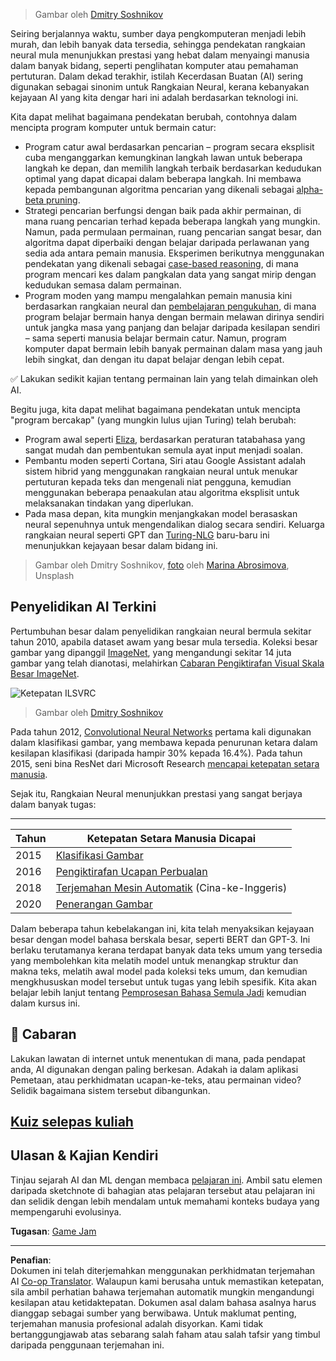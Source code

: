 <!--
CO_OP_TRANSLATOR_METADATA:
{
  "original_hash": "5d1cbc67a9690adb5b33adf297794087",
  "translation_date": "2025-08-29T11:53:57+00:00",
  "source_file": "lessons/1-Intro/README.md",
  "language_code": "ms"
}
-->
> Gambar oleh [Dmitry Soshnikov](http://soshnikov.com)

Seiring berjalannya waktu, sumber daya pengkomputeran menjadi lebih murah, dan lebih banyak data tersedia, sehingga pendekatan rangkaian neural mula menunjukkan prestasi yang hebat dalam menyaingi manusia dalam banyak bidang, seperti penglihatan komputer atau pemahaman pertuturan. Dalam dekad terakhir, istilah Kecerdasan Buatan (AI) sering digunakan sebagai sinonim untuk Rangkaian Neural, kerana kebanyakan kejayaan AI yang kita dengar hari ini adalah berdasarkan teknologi ini.

Kita dapat melihat bagaimana pendekatan berubah, contohnya dalam mencipta program komputer untuk bermain catur:

* Program catur awal berdasarkan pencarian – program secara eksplisit cuba menganggarkan kemungkinan langkah lawan untuk beberapa langkah ke depan, dan memilih langkah terbaik berdasarkan kedudukan optimal yang dapat dicapai dalam beberapa langkah. Ini membawa kepada pembangunan algoritma pencarian yang dikenali sebagai [alpha-beta pruning](https://en.wikipedia.org/wiki/Alpha%E2%80%93beta_pruning).
* Strategi pencarian berfungsi dengan baik pada akhir permainan, di mana ruang pencarian terhad kepada beberapa langkah yang mungkin. Namun, pada permulaan permainan, ruang pencarian sangat besar, dan algoritma dapat diperbaiki dengan belajar daripada perlawanan yang sedia ada antara pemain manusia. Eksperimen berikutnya menggunakan pendekatan yang dikenali sebagai [case-based reasoning](https://en.wikipedia.org/wiki/Case-based_reasoning), di mana program mencari kes dalam pangkalan data yang sangat mirip dengan kedudukan semasa dalam permainan.
* Program moden yang mampu mengalahkan pemain manusia kini berdasarkan rangkaian neural dan [pembelajaran pengukuhan](https://en.wikipedia.org/wiki/Reinforcement_learning), di mana program belajar bermain hanya dengan bermain melawan dirinya sendiri untuk jangka masa yang panjang dan belajar daripada kesilapan sendiri – sama seperti manusia belajar bermain catur. Namun, program komputer dapat bermain lebih banyak permainan dalam masa yang jauh lebih singkat, dan dengan itu dapat belajar dengan lebih cepat.

✅ Lakukan sedikit kajian tentang permainan lain yang telah dimainkan oleh AI.

Begitu juga, kita dapat melihat bagaimana pendekatan untuk mencipta "program bercakap" (yang mungkin lulus ujian Turing) telah berubah:

* Program awal seperti [Eliza](https://en.wikipedia.org/wiki/ELIZA), berdasarkan peraturan tatabahasa yang sangat mudah dan pembentukan semula ayat input menjadi soalan.
* Pembantu moden seperti Cortana, Siri atau Google Assistant adalah sistem hibrid yang menggunakan rangkaian neural untuk menukar pertuturan kepada teks dan mengenali niat pengguna, kemudian menggunakan beberapa penaakulan atau algoritma eksplisit untuk melaksanakan tindakan yang diperlukan.
* Pada masa depan, kita mungkin menjangkakan model berasaskan neural sepenuhnya untuk mengendalikan dialog secara sendiri. Keluarga rangkaian neural seperti GPT dan [Turing-NLG](https://turing.microsoft.com/) baru-baru ini menunjukkan kejayaan besar dalam bidang ini.

> Gambar oleh Dmitry Soshnikov, [foto](https://unsplash.com/photos/r8LmVbUKgns) oleh [Marina Abrosimova](https://unsplash.com/@abrosimova_marina_foto), Unsplash

## Penyelidikan AI Terkini

Pertumbuhan besar dalam penyelidikan rangkaian neural bermula sekitar tahun 2010, apabila dataset awam yang besar mula tersedia. Koleksi besar gambar yang dipanggil [ImageNet](https://en.wikipedia.org/wiki/ImageNet), yang mengandungi sekitar 14 juta gambar yang telah dianotasi, melahirkan [Cabaran Pengiktirafan Visual Skala Besar ImageNet](https://image-net.org/challenges/LSVRC/).

![Ketepatan ILSVRC](../../../../lessons/1-Intro/images/ilsvrc.gif)

> Gambar oleh [Dmitry Soshnikov](http://soshnikov.com)

Pada tahun 2012, [Convolutional Neural Networks](../4-ComputerVision/07-ConvNets/README.md) pertama kali digunakan dalam klasifikasi gambar, yang membawa kepada penurunan ketara dalam kesilapan klasifikasi (daripada hampir 30% kepada 16.4%). Pada tahun 2015, seni bina ResNet dari Microsoft Research [mencapai ketepatan setara manusia](https://doi.org/10.1109/ICCV.2015.123).

Sejak itu, Rangkaian Neural menunjukkan prestasi yang sangat berjaya dalam banyak tugas:

---

Tahun | Ketepatan Setara Manusia Dicapai
-----|--------
2015 | [Klasifikasi Gambar](https://doi.org/10.1109/ICCV.2015.123)
2016 | [Pengiktirafan Ucapan Perbualan](https://arxiv.org/abs/1610.05256)
2018 | [Terjemahan Mesin Automatik](https://arxiv.org/abs/1803.05567) (Cina-ke-Inggeris)
2020 | [Penerangan Gambar](https://arxiv.org/abs/2009.13682)

Dalam beberapa tahun kebelakangan ini, kita telah menyaksikan kejayaan besar dengan model bahasa berskala besar, seperti BERT dan GPT-3. Ini berlaku terutamanya kerana terdapat banyak data teks umum yang tersedia yang membolehkan kita melatih model untuk menangkap struktur dan makna teks, melatih awal model pada koleksi teks umum, dan kemudian mengkhususkan model tersebut untuk tugas yang lebih spesifik. Kita akan belajar lebih lanjut tentang [Pemprosesan Bahasa Semula Jadi](../5-NLP/README.md) kemudian dalam kursus ini.

## 🚀 Cabaran

Lakukan lawatan di internet untuk menentukan di mana, pada pendapat anda, AI digunakan dengan paling berkesan. Adakah ia dalam aplikasi Pemetaan, atau perkhidmatan ucapan-ke-teks, atau permainan video? Selidik bagaimana sistem tersebut dibangunkan.

## [Kuiz selepas kuliah](https://ff-quizzes.netlify.app/en/ai/quiz/2)

## Ulasan & Kajian Kendiri

Tinjau sejarah AI dan ML dengan membaca [pelajaran ini](https://github.com/microsoft/ML-For-Beginners/tree/main/1-Introduction/2-history-of-ML). Ambil satu elemen daripada sketchnote di bahagian atas pelajaran tersebut atau pelajaran ini dan selidik dengan lebih mendalam untuk memahami konteks budaya yang mempengaruhi evolusinya.

**Tugasan**: [Game Jam](assignment.md)

---

**Penafian**:  
Dokumen ini telah diterjemahkan menggunakan perkhidmatan terjemahan AI [Co-op Translator](https://github.com/Azure/co-op-translator). Walaupun kami berusaha untuk memastikan ketepatan, sila ambil perhatian bahawa terjemahan automatik mungkin mengandungi kesilapan atau ketidaktepatan. Dokumen asal dalam bahasa asalnya harus dianggap sebagai sumber yang berwibawa. Untuk maklumat penting, terjemahan manusia profesional adalah disyorkan. Kami tidak bertanggungjawab atas sebarang salah faham atau salah tafsir yang timbul daripada penggunaan terjemahan ini.